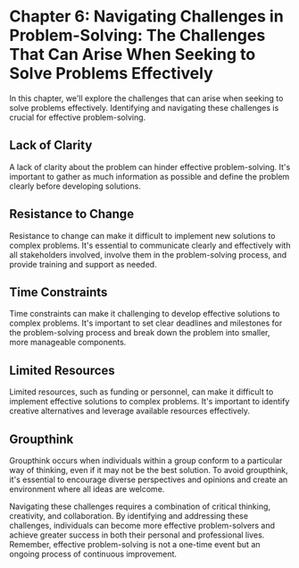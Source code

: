 Chapter 6: Navigating Challenges in Problem-Solving: The Challenges That Can Arise When Seeking to Solve Problems Effectively
=============================================================================================================================

In this chapter, we'll explore the challenges that can arise when seeking to solve problems effectively. Identifying and navigating these challenges is crucial for effective problem-solving.

Lack of Clarity
---------------

A lack of clarity about the problem can hinder effective problem-solving. It's important to gather as much information as possible and define the problem clearly before developing solutions.

Resistance to Change
--------------------

Resistance to change can make it difficult to implement new solutions to complex problems. It's essential to communicate clearly and effectively with all stakeholders involved, involve them in the problem-solving process, and provide training and support as needed.

Time Constraints
----------------

Time constraints can make it challenging to develop effective solutions to complex problems. It's important to set clear deadlines and milestones for the problem-solving process and break down the problem into smaller, more manageable components.

Limited Resources
-----------------

Limited resources, such as funding or personnel, can make it difficult to implement effective solutions to complex problems. It's important to identify creative alternatives and leverage available resources effectively.

Groupthink
----------

Groupthink occurs when individuals within a group conform to a particular way of thinking, even if it may not be the best solution. To avoid groupthink, it's essential to encourage diverse perspectives and opinions and create an environment where all ideas are welcome.

Navigating these challenges requires a combination of critical thinking, creativity, and collaboration. By identifying and addressing these challenges, individuals can become more effective problem-solvers and achieve greater success in both their personal and professional lives. Remember, effective problem-solving is not a one-time event but an ongoing process of continuous improvement.
